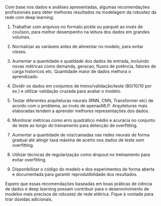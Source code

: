 Com base nos dados e análises apresentadas, algumas recomendações profissionais para obter melhores resultados na modelagem da robustez da rede com deep learning:

1. Trabalhar com arquivos no formato pickle ou parquet ao invés de csv/json, para melhor desempenho na leitura dos dados em grandes volumes. 

2. Normalizar as variáveis antes de alimentar no modelo, para evitar vieses.

3. Aumentar a quantidade e qualidade dos dados de entrada, incluindo novas métricas como demanda, geracao, fluxos de potência, fatores de carga historicos etc. Quantidade maior de dados melhora o aprendizado.

4. Dividir os dados em conjuntos de treino/validação/teste (80/10/10 por ex.) e utilizar validação cruzada para avaliar o modelo. 

5. Testar diferentes arquiteturas neurais (RNN, CNN, Transformer etc) de acordo com o problema, ao invés de apenasMLP. Arquiteturas mais elaboradas tendem a aprender melhores representações dos dados.

6. Monitorar métricas como erro quadrático médio e acurácia no conjunto de teste ao longo do treinamento para detecção de overfitting.

7. Aumentar a quantidade de nós/camadas nas redes neurais de forma gradual até atingir taxa máxima de acerto nos dados de teste sem overfitting. 

8. Utilizar técnicas de regularização como dropout no treinamento para evitar overfitting.

9. Disponibilizar o código do modelo e dos experimentos de forma aberta e documentada para garantir reprodutibilidade dos resultados.

Espero que essas recomendações baseadas em boas práticas de ciência de dados e deep learning possam contribuir para o desenvolvimento de modelos mais precisos de robustez de rede elétrica. Fique à vontade para tirar dúvidas adicionais.